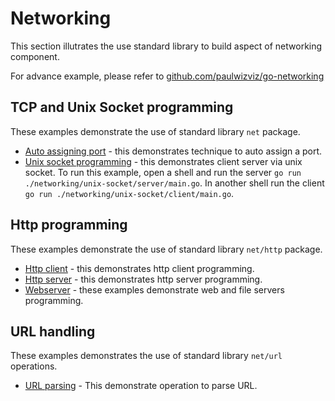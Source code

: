 # Networking

This section illutrates the use standard library to build aspect of networking component.

For advance example, please refer to [github.com/paulwizviz/go-networking](https://github.com/paulwizviz/go-networking)

## TCP and Unix Socket programming

These examples demonstrate the use of standard library `net` package.

* [Auto assigning port](./auto-assign-port/main.go) - this demonstrates technique to auto assign a port.
* [Unix socket programming](./unix-socket/) - this demonstrates client server via unix socket. To run this example, open a shell and run the server `go run ./networking/unix-socket/server/main.go`. In another shell run the client `go run ./networking/unix-socket/client/main.go`.

## Http programming

These examples demonstrate the use of standard library `net/http` package.

* [Http client](./http-client/client_test.go) - this demonstrates http client programming.
* [Http server](./http-server/main.go) - this demonstrates http server programming.
* [Webserver](./webserver) - these examples demonstrate web and file servers programming.

## URL handling

These examples demonstrates the use of standard library `net/url` operations.

* [URL parsing](./urlparse/url_test.go) - This demonstrate operation to parse URL.